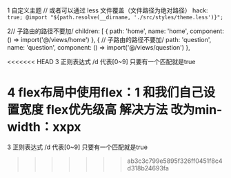 ##
1 自定义主题
  // 或者可以通过 less 文件覆盖（文件路径为绝对路径）
hack: `true; @import "${path.resolve(__dirname, './src/styles/theme.less')}";`

2// 子路由的路径不要加/
children: [
{
  path: 'home',
  name: 'home',
  component: () => import('@/views/home')
},
{
  // 子路由的路径不要加/
  path: 'question',
  name: 'question',
  component: () => import('@/views/question')
},

<<<<<<< HEAD
3 正则表达式 /d 代表[0~9] 只要有一个匹配就是true  

4 flex布局中使用flex：1 和我们自己设置宽度 flex优先级高 解决方法 改为min-width：xxpx
=======
3 正则表达式 /d 代表[0~9] 只要有一个匹配就是true  
>>>>>>> ab3c3c799e5895f326ff0451f8c4d318b24693fa
